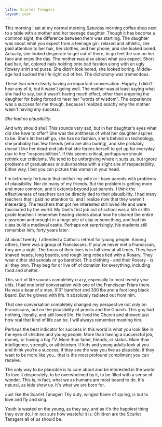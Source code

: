 ```yaml
---
title: Scarlet Tanagers
layout: post
---
```


This morning I sat at my normal morning Saturday morning coffee shop next to a table with a mother and her teenage daughter.  Though it has become a common sight, the difference between them was startling.  The daughter was about what you expect from a teenage girl, relaxed and athletic, she paid attention to her hair, her clothes, and her phone, and she looked bored.  Actually, she looked desperate to get out of there, to go feel the sun on her face and enjoy the day.  The mother was also about what you expect.  Short bad hair, fat, colored nails holding onto bad fashion along with an ugly flowery shirt and purse.  She didn't look bored, she looked boring.  Middle-age had sucked the life right out of her.  The dichotomy was tremendous.  

These two were clearly having an important conversation.  Happily, I didn't hear any of it, but it wasn't going well.  The mother was at least saying what she had to say, but it wasn't having much effect, other than angering the daughter for being forced to hear her "words of wisdom".  The experience was a success for me though, because I realized exactly why the mother wasn't having any success.

*She had no plausibility.*

And why should she?  This sounds very sad, but in her daughter's eyes what did she have to offer?  She was the antithesis of what her daughter aspires to be.  She's let herself go, she has no fashion, she's behind on technology, she probably has few friends (who are also boring), and she probably doesn't like her dead-end job that she forces herself to get up for everyday due to her "responsibilities".  If this seems critical, perhaps we should rethink our criticisms.  We tend to be unforgiving where it suits us, but ignore problems of gradualness or suburbanites with a slight aire of respectability.  Either way, I bet you can picture this woman in your head.  

I'm extremely fortunate that neither my wife or I have parents with problems of plausibility.  Nor do many of my friends.  But the problem is getting more and more common, and it extends beyond just parents.  I think the effectiveness of teachers can be directly tied to their plausibility.  I had many teachers that I paid no attention to, and I realize now that they weren't interesting.  The teachers that got me interested still loved life and were fascinated by the world.  My Dad's first job out of school was a 5th or 6th grade teacher.  I remember hearing stories about how he cleared the entire classroom and brought in a huge pile of clay or something, and had his class build a medieval castle.  Perhaps not surprisingly, his students still remember him, forty years later.

At about twenty, I attended a Catholic retreat for young people.  Among others, there was a group of Franciscans.  If you've never met a Franciscan, they are a sight.  The focus of their lives is in full view at all times.  They have shaved heads, long beards, and rough long robes tied with a Rosary.  They wear either old sandals or go barefoot.  This clothing - and their Rosary - is all they own.  They beg for or live off of donation for everything, including food and shelter.  

This sort of life sounds completely crazy, especially to most twenty year olds.  I had one brief conversation with one of the Franciscan Friars there.  He was a bear of a man, 6'6" barefoot and 300 lbs and a foot long black beard.  But he glowed with life.  It absolutely radiated out from him.  

That one conversation completely changed my perspective not only on Franciscans, but on the plausibility of priests and the Church.  This guy had nothing, literally, and still loved life.  He lived the Church and showed just how real that kind of life can be.  I will always remember meeting him.

Perhaps the best indicator for success in this world is what you look like in the eyes of children and young people.  More than having a successful job, money, or having a big TV.  More than fame, friends, or status.  More than intelligence, strength, or athleticism.  If kids and young adults look at you and think you're a success, if they see the way you live as plausible, if they want to be more like you.. that is the most profound compliment you can receive.

The only way to _be_ plausible is to care about and be interested in the world.  To love it desperately, to be overwhelmed by it, to be filled with a sense of wonder.  This is, in fact, what we as humans are most bound to do.  It's natural, as kids show us.  It's what we are born for.

Just like the Scarlet Tanager:
	Thy duty, winged flame of spring,
	is but to love and fly and sing.

Youth is wasted on the young, as they say, and as it's the happiest thing they ever do, I'm not sure how wasteful it is.  Children are the Scarlet Tanagers all of us should be.

